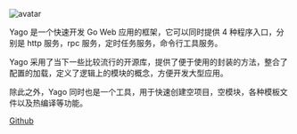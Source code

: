 ![avatar](http://p0.qhimg.com/t0162ed78090852688f.png)

Yago 是一个快速开发 Go Web 应用的框架，它可以同时提供 4 种程序入口，分别是 http 服务，rpc 服务，定时任务服务，命令行工具服务。

Yago 采用了当下一些比较流行的开源库，提供了便于使用的封装的方法，整合了配置的加载，定义了逻辑上的模块的概念，方便开发大型应用。

除此之外，Yago 同时也是一个工具，用于快速创建空项目，空模块，各种模板文件以及热编译等功能。

[Github](https://github.com/hulklab/yago)